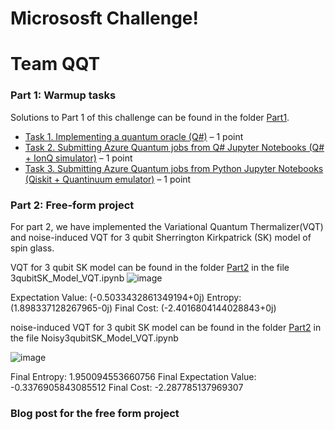 # Micrososft Challenge!

# Team QQT

### Part 1: Warmup tasks
Solutions to Part 1 of this challenge can be found in the folder [Part1](./Part1).
* [Task 1. Implementing a quantum oracle (Q#)](./Part1/Task1_QuantumOracleQsharp.ipynb) – 1 point
* [Task 2. Submitting Azure Quantum jobs from Q# Jupyter Notebooks (Q# + IonQ simulator)](./Part1/Task2_DeutschAlgorithmQsharpIonQ.ipynb) – 1 point
* [Task 3. Submitting Azure Quantum jobs from Python Jupyter Notebooks (Qiskit + Quantinuum emulator)](./Part1/Task3_QrngQiskitQuantinuum.ipynb) – 1 point

### Part 2: Free-form project
For part 2, we have implemented the Variational Quantum Thermalizer(VQT) and noise-induced VQT for 3 qubit Sherrington Kirkpatrick (SK) model of spin glass.
 
VQT for 3 qubit SK model can be found in  the folder [Part2](./Part2) in the file 3qubitSK_Model_VQT.ipynb
![image](https://user-images.githubusercontent.com/47495245/162619274-906257fc-9fff-45b9-8231-69401f829930.png)

Expectation Value: (-0.5033432861349194+0j)
Entropy: (1.898337128267965-0j)
Final Cost: (-2.4016804144028843+0j)


noise-induced VQT for 3 qubit SK model can be found in  the folder [Part2](./Part2) in the file Noisy3qubitSK_Model_VQT.ipynb

![image](https://user-images.githubusercontent.com/47495245/162619306-249093bd-f7e5-46e6-add1-d0292ab7ef31.png)

Final Entropy: 1.950094553660756
Final Expectation Value: -0.3376905843085512
Final Cost: -2.287785137969307


### Blog post for the free form project
